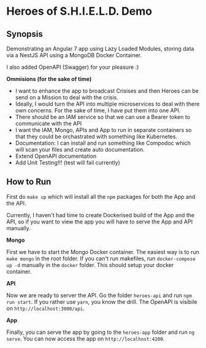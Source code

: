 # Heroes of S.H.I.E.L.D. Demo

## Synopsis
Demonstrating an Angular 7 app using Lazy Loaded Modules, storing data via a NestJS API using a MongoDB Docker Container.

I also added OpenAPI (Swagger) for your pleasure :)

**Ommisions (for the sake of time)**

- I want to enhance the app to broadcast Crisises and then Heroes can be send on a Mission to deal with the crisis.
- Ideally, I would turn the API into multiple microservices to deal with there own concerns. For the sake of time, I have put them into one API.
- There should be an IAM service so that we can use a Bearer token to communicate with the API
- I want the IAM, Mongo, APIs and App to run in separate containers so that they could be orchastrated with something like Kubernetes.
- Documentation: I can install and run something like Compodoc which will scan your files and create auto documentation.
- Extend OpenAPI documentation
- Add Unit Testing!!! (test will fail currently)

## How to Run

First do `make up` which will install all the `npm` packages for both the App and the API.

Currently, I haven't had time to create Dockerised build of the App and the API, so if you want to view the app you will have to serve the App and API manually.

**Mongo**

First we have to start the Mongo Docker container. The easiest way is to run `make mongo` in the root folder. If you can't run makefiles, run `docker-compose up -d` manually in the `docker` folder. This should setup your docker container.

**API**

Now we are ready to server the API. Go the folder `heroes-api` and run `npm run start`. If you rather use `yarn`, you know the drill. The OpenAPI is visibile on `http://localhost:3000/api`.

**App**

Finally, you can serve the app by going to the `heroes-app` folder and run `ng serve`. You can now access the app on `http://localhost:4200`.

